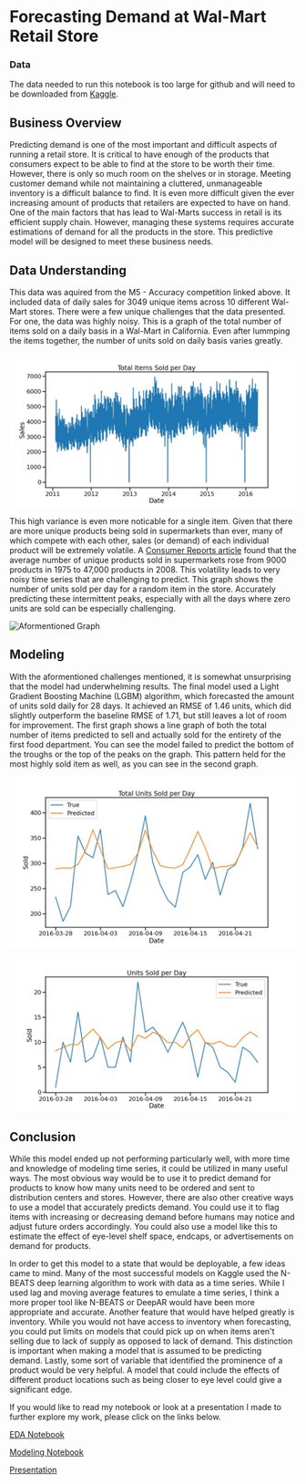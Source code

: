 # Forecasting Demand at Wal-Mart Retail Store

### Data

The data needed to run this notebook is too large for github and will need to be downloaded from [Kaggle](https://www.kaggle.com/competitions/m5-forecasting-accuracy/data).

## Business Overview

Predicting demand is one of the most important and difficult aspects of running a retail store. It is critical to have enough of the products that consumers expect to be able to find at the store to be worth their time. However, there is only so much room on the shelves or in storage. Meeting customer demand while not maintaining a cluttered, unmanageable inventory is a difficult balance to find. It is even more difficult given the ever increasing amount of products that retailers are expected to have on hand. One of the main factors that has lead to Wal-Marts success in retail is its efficient supply chain. However, managing these systems requires accurate estimations of demand for all the products in the store. This predictive model will be designed to meet these business needs.

## Data Understanding

This data was aquired from the M5 - Accuracy competition linked above. It included data of daily sales for 3049 unique items across 10 different Wal-Mart stores. There were a few unique challenges that the data presented. For one, the data was highly noisy. This is a graph of the total number of items sold on a daily basis in a Wal-Mart in California. Even after lummping the items together, the number of units sold on daily basis varies greatly.

![Aformentioned Graph](./images/total_items_sold.jpeg)

This high variance is even more noticable for a single item. Given that there are more unique products being sold in supermarkets than ever, many of which compete with each other, sales (or demand) of each individual product will be extremely volatile. A [Consumer Reports article](https://www.consumerreports.org/cro/magazine/2014/03/too-many-product-choices-in-supermarkets/index.htm) found that the average number of unique products sold in supermarkets rose from 9000 products in 1975 to 47,000 products in 2008. This volatility leads to very noisy time series that are challenging to predict. This graph shows the number of units sold per day for a random item in the store. Accurately predicting these intermittent peaks, especially with all the days where zero units are sold can be especially challenging. 

![Aformentioned Graph](./images/total_units_sold.jpeg)

## Modeling

With the aformentioned challenges mentioned, it is somewhat unsurprising that the model had underwhelming results. The final model used a Light Gradient Boosting Machine (LGBM) algorithm, which forecasted the amount of units sold daily for 28 days. It achieved an RMSE of 1.46 units, which did slightly outperform the baseline RMSE of 1.71, but still leaves a lot of room for improvement. The first graph shows a line graph of both the total number of items predicted to sell and actually sold for the entirety of the first food department. You can see the model failed to predict the bottom of the troughs or the top of the peaks on the graph. This pattern held for the most highly sold item as well, as you can see in the second graph.

![Aformentioned Graph](./images/total_units_sold_forecast.jpeg)

![Aformentioned Graph](./images/many_units_forecast.jpeg)

## Conclusion

While this model ended up not performing particularly well, with more time and knowledge of modeling time series, it could be utilized in many useful ways. The most obvious way would be to use it to predict demand for products to know how many units need to be ordered and sent to distribution centers and stores. However, there are also other creative ways to use a model that accurately predicts demand. You could use it to flag items with increasing or decreasing demand before humans may notice and adjust future orders accordingly. You could also use a model like this to estimate the effect of eye-level shelf space, endcaps, or advertisements on demand for products.

In order to get this model to a state that would be deployable, a few ideas came to mind. Many of the most successful models on Kaggle used the N-BEATS deep learning algorithm to work with data as a time series. While I used lag and moving average features to emulate a time series, I think a more proper tool like N-BEATS or DeepAR would have been more appropriate and accurate. Another feature that would have helped greatly is inventory. While you would not have access to inventory when forecasting, you could put limits on models that could pick up on when items aren't selling due to lack of supply as opposed to lack of demand. This distinction is important when making a model that is assumed to be predicting demand. Lastly, some sort of variable that identified the prominence of a product would be very helpful. A model that could include the effects of different product locations such as being closer to eye level could give a significant edge.

If you would like to read my notebook or look at a presentation I made to further explore my work, please click on the links below.

[EDA Notebook](./1.EDA_Notebook.ipynb)

[Modeling Notebook](./2.Modeling_Notebook.ipynb)

[Presentation](./Presentation.pdf)
